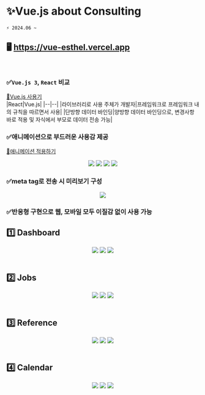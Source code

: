 # ✨Vue.js about Consulting

```git
⚡ 2024.06 ~
```

## 🖥️ https://vue-esthel.vercel.app
<br />

### ✅`Vue.js 3`, `React` 비교
[📝Vue.js 사용기](https://esthel.notion.site/Vue-js-feat-vite-a76ca599a0ea4a72a067bfb0c151ace2?pvs=4)
<br />
|React|Vue.js|
|--|--|
|라이브러리로 사용 주체가 개발자|프레임워크로 프레임워크 내의 규칙을 따르면서 사용|
|단방향 데이터 바인딩|양방향 데이터 바인딩으로, 변경사항 바로 적용 및 자식에서 부모로 데이터 전송 가능|

### ✅애니메이션으로 부드러운 사용감 제공
[📝애니메이션 적용하기](https://esthel.notion.site/e9854590396742e59fa131c75054533e?pvs=4)
<div align='center'>
  <img src='https://github.com/esthel7/vue.js/assets/96722691/120320cc-9533-4681-9845-206e95ec1a65' />
  <img src='https://github.com/esthel7/vue.js/assets/96722691/47e97074-3799-4801-aefa-5e1441775ff2' />
  <img src='https://github.com/esthel7/vue.js/assets/96722691/1373cd0e-3b94-4b0b-a189-98220c0ff0e0' />
  <img src='https://github.com/esthel7/vue.js/assets/96722691/ba7d6544-2c6c-49ae-baf9-f45d5407d156' />
</div>

### ✅meta tag로 전송 시 미리보기 구성
<div align='center'>
  <img src='https://github.com/esthel7/vue.js/assets/96722691/afcad893-a6f1-4b21-a102-453e54c6baee' />
</div>

### ✅반응형 구현으로 웹, 모바일 모두 이질감 없이 사용 가능

## 1️⃣ Dashboard
<div align='center'>
  <img src='https://github.com/esthel7/vue.js/assets/96722691/1364b622-9c83-48cb-931c-445ef5fe93a1' />
  <img src='https://github.com/esthel7/vue.js/assets/96722691/48286345-2190-4618-939f-3e91e0a3c2c7' />
  <img src='https://github.com/esthel7/vue.js/assets/96722691/57c1031d-6182-4a21-923b-82d9bf278763' />
</div>
<br />

## 2️⃣ Jobs

<div align='center'>
  <img src="https://github.com/esthel7/vue.js/assets/96722691/1dfc66b7-77ee-486b-a0dc-3147b9326989" />
  <img src="https://github.com/esthel7/vue.js/assets/96722691/24e5f13e-068e-4af9-ac2b-13aece7e6560" />
  <img src="https://github.com/esthel7/vue.js/assets/96722691/cf3d4b56-c2f2-406e-a50b-8cacc506245d" />
</div>
<br />

## 3️⃣ Reference

<div align='center'>
  <img src="https://github.com/esthel7/vue.js/assets/96722691/57c4b4fc-ad5f-4474-a31a-93f0a64e13ef" />
  <img src="https://github.com/esthel7/vue.js/assets/96722691/b85f04b3-8aab-4d14-949b-cfbbf9e9ee59" />
  <img src="https://github.com/esthel7/vue.js/assets/96722691/51825518-9846-41cc-9c64-203f2875ad9c" />
</div>
<br />

## 4️⃣ Calendar

<div align='center'>
  <img src="https://github.com/esthel7/vue.js/assets/96722691/209e9721-92ce-47bd-956b-d5ee39422f9f" />
  <img src="https://github.com/esthel7/vue.js/assets/96722691/b0c073bd-423f-462d-947a-252311291577" />
  <img src="https://github.com/esthel7/vue.js/assets/96722691/65a16977-84df-4b2b-9b88-d8955fc3ce4a" />
</div>
<br />
